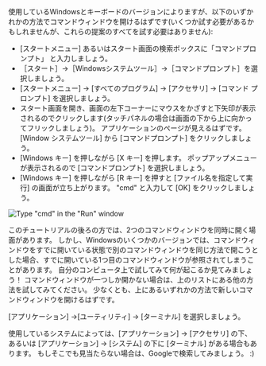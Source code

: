 <!--sec data-title="Opening: Windows" data-id="windows_prompt" data-collapse=true ces-->

使用しているWindowsとキーボードのバージョンによりますが、以下のいずかれかの方法でコマンドウィンドウを開けるはずです(いくつか試す必要があるかもしれませんが、これらの提案のすべてを試す必要はありません):

- [スタートメニュー] あるいはスタート画面の検索ボックスに「コマンドプロンプト」 と入力しましょう。
- ［スタート］→［Windowsシステムツール］→［コマンドプロンプト］を選択しましょう。
- [スタートメニュー] → [すべてのプログラム] → [アクセサリ] → [コマンド プロンプト] を選択しましょう。
- スタート画面を開き、画面の左下コーナーにマウスをかざすと下矢印が表示されるのでクリックします(タッチパネルの場合は画面の下から上に向かってフリックしましょう)。 アプリケーションのページが見えるはずです。 [Window システムツール] から [コマンドプロンプト] をクリックしましょう。
- [Windows キー] を押しながら [X キー] を押します。 ポップアップメニューが表示されるので [コマンドプロンプト] を選択しましょう。
- [Windows キー] を押しながら [R キー] を押すと [ファイル名を指定して実行] の画面が立ち上がります。 "cmd" と入力して [OK] をクリックしましょう。

![Type "cmd" in the "Run" window](../python_installation/images/windows-plus-r.png)

このチュートリアルの後ろの方では、2つのコマンドウィンドウを同時に開く場面があります。 しかし、Windowsのいくつかのバージョンでは、コマンドウィンドウをすでに開いている状態で別のコマンドウィンドウを同じ方法で開こうとした場合、すでに開いている1つ目のコマンドウィンドウが参照されてしまうことがあります。 自分のコンピュータ上で試してみて何が起こるか見てみましょう！ コマンドウィンドウが一つしか開かない場合は、上のリストにある他の方法を試してみてください。 少なくとも、上にあるいずれかの方法で新しいコマンドウィンドウを開けるはずです。

<!--endsec-->

<!--sec data-title="Opening: OS X" data-id="OSX_prompt" data-collapse=true ces-->

[アプリケーション] →[ユーティリティ] → [ターミナル] を選択しましょう。

<!--endsec-->

<!--sec data-title="Opening: Linux" data-id="linux_prompt" data-collapse=true ces-->

使用しているシステムによっては、[アプリケーション] → [アクセサリ] の下、あるいは [アプリケーション] → [システム] の下に [ターミナル] がある場合もあります。 もしそこでも見当たらない場合は、Googleで検索してみましょう。 :)

<!--endsec-->